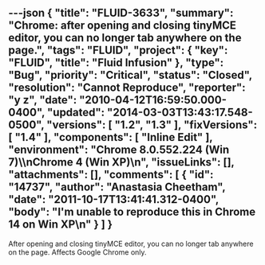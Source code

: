 ---json
{
  "title": "FLUID-3633",
  "summary": "Chrome: after opening and closing tinyMCE editor, you can no longer tab anywhere on the page.",
  "tags": "FLUID",
  "project": {
    "key": "FLUID",
    "title": "Fluid Infusion"
  },
  "type": "Bug",
  "priority": "Critical",
  "status": "Closed",
  "resolution": "Cannot Reproduce",
  "reporter": "y z",
  "date": "2010-04-12T16:59:50.000-0400",
  "updated": "2014-03-03T13:43:17.548-0500",
  "versions": [
    "1.2",
    "1.3"
  ],
  "fixVersions": [
    "1.4"
  ],
  "components": [
    "Inline Edit"
  ],
  "environment": "Chrome 8.0.552.224 (Win 7)\\\nChrome 4 (Win XP)\n",
  "issueLinks": [],
  "attachments": [],
  "comments": [
    {
      "id": "14737",
      "author": "Anastasia Cheetham",
      "date": "2011-10-17T13:41:41.312-0400",
      "body": "I'm unable to reproduce this in Chrome 14 on Win XP\n"
    }
  ]
}
---
After opening and closing tinyMCE editor, you can no longer tab anywhere on the page. Affects Google Chrome only.

        